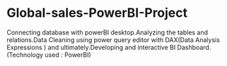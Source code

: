 # Global-sales-PowerBI-Project
Connecting database with powerBI desktop.Analyzing the tables and relations.Data Cleaning using power query editor with DAX(Data Analysis Expressions ) and ultimately.Developing and interactive BI Dashboard. (Technology used : PowerBI)
